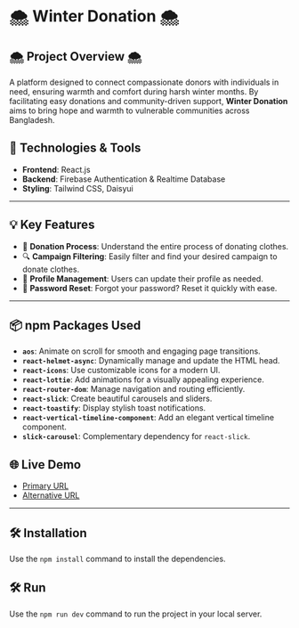# 🌨️ Winter Donation 🌨️

## 🌨 Project Overview 🌨

A platform designed to connect compassionate donors with individuals in need, ensuring warmth and comfort during harsh winter months. By facilitating easy donations and community-driven support, **Winter Donation** aims to bring hope and warmth to vulnerable communities across Bangladesh.


## 🚀 Technologies & Tools

- **Frontend**: React.js
- **Backend**: Firebase Authentication & Realtime Database
- **Styling**: Tailwind CSS, Daisyui

---

## 💡 Key Features

- 🧥 **Donation Process**: Understand the entire process of donating clothes.
- 🔍 **Campaign Filtering**: Easily filter and find your desired campaign to donate clothes.
- 👤 **Profile Management**: Users can update their profile as needed.
- 🔑 **Password Reset**: Forgot your password? Reset it quickly with ease.

---


## 📦 npm Packages Used

- **`aos`**: Animate on scroll for smooth and engaging page transitions.
- **`react-helmet-async`**: Dynamically manage and update the HTML head.
- **`react-icons`**: Use customizable icons for a modern UI.
- **`react-lottie`**: Add animations for a visually appealing experience.
- **`react-router-dom`**: Manage navigation and routing efficiently.
- **`react-slick`**: Create beautiful carousels and sliders.
- **`react-toastify`**: Display stylish toast notifications.
- **`react-vertical-timeline-component`**: Add an elegant vertical timeline component.
- **`slick-carousel`**: Complementary dependency for `react-slick`.

## 🌐 Live Demo

- [Primary URL](https://winter-donation-727a4.web.app/)
- [Alternative URL](https://winter-donation1.netlify.app/)

---

## 🛠️ Installation
Use the `npm install` command to install the dependencies.

## 🛠️ Run
Use the `npm run dev` command to run the project in your local server.


